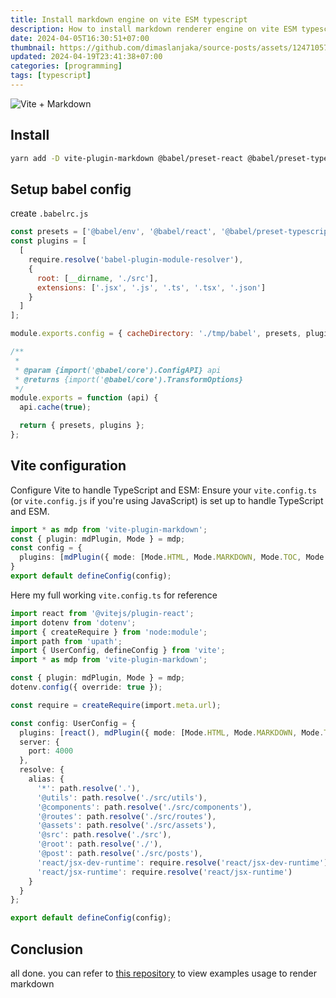 ```yaml
---
title: Install markdown engine on vite ESM typescript
description: How to install markdown renderer engine on vite ESM typescript
date: 2024-04-05T16:30:51+07:00
thumbnail: https://github.com/dimaslanjaka/source-posts/assets/12471057/fb798a73-27aa-4e74-b063-f72fb66e2596
updated: 2024-04-19T23:41:38+07:00
categories: [programming]
tags: [typescript]
---
```


![Vite + Markdown](https://github.com/dimaslanjaka/source-posts/assets/12471057/fb798a73-27aa-4e74-b063-f72fb66e2596)



## Install

```bash
yarn add -D vite-plugin-markdown @babel/preset-react @babel/preset-typescript @babel/env babel-plugin-module-resolver
```

## Setup babel config

create `.babelrc.js`

```js
const presets = ['@babel/env', '@babel/react', '@babel/preset-typescript'];
const plugins = [
  [
    require.resolve('babel-plugin-module-resolver'),
    {
      root: [__dirname, './src'],
      extensions: ['.jsx', '.js', '.ts', '.tsx', '.json']
    }
  ]
];

module.exports.config = { cacheDirectory: './tmp/babel', presets, plugins };

/**
 *
 * @param {import('@babel/core').ConfigAPI} api
 * @returns {import('@babel/core').TransformOptions}
 */
module.exports = function (api) {
  api.cache(true);

  return { presets, plugins };
};
```

## Vite configuration

Configure Vite to handle TypeScript and ESM: Ensure your `vite.config.ts` (or `vite.config.js` if you're using JavaScript) is set up to handle TypeScript and ESM.

```ts
import * as mdp from 'vite-plugin-markdown';
const { plugin: mdPlugin, Mode } = mdp;
const config = {
  plugins: [mdPlugin({ mode: [Mode.HTML, Mode.MARKDOWN, Mode.TOC, Mode.REACT] })], // you can change react to Mode.VUE
}
export default defineConfig(config);
```

Here my full working `vite.config.ts` for reference

```ts
import react from '@vitejs/plugin-react';
import dotenv from 'dotenv';
import { createRequire } from 'node:module';
import path from 'upath';
import { UserConfig, defineConfig } from 'vite';
import * as mdp from 'vite-plugin-markdown';

const { plugin: mdPlugin, Mode } = mdp;
dotenv.config({ override: true });

const require = createRequire(import.meta.url);

const config: UserConfig = {
  plugins: [react(), mdPlugin({ mode: [Mode.HTML, Mode.MARKDOWN, Mode.TOC, Mode.REACT] })],
  server: {
    port: 4000
  },
  resolve: {
    alias: {
      '*': path.resolve('.'),
      '@utils': path.resolve('./src/utils'),
      '@components': path.resolve('./src/components'),
      '@routes': path.resolve('./src/routes'),
      '@assets': path.resolve('./src/assets'),
      '@src': path.resolve('./src'),
      '@root': path.resolve('./'),
      '@post': path.resolve('./src/posts'),
      'react/jsx-dev-runtime': require.resolve('react/jsx-dev-runtime'),
      'react/jsx-runtime': require.resolve('react/jsx-runtime')
    }
  }
};

export default defineConfig(config);
```

## Conclusion

all done. you can refer to [this repository](https://github.com/hmsk/vite-plugin-markdown/tree/b7f3e0f789b35437f38d37ea61f8992927c897bf/examples) to view examples usage to render markdown
